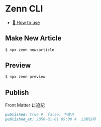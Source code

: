 # Zenn CLI

* [📘 How to use](https://zenn.dev/zenn/articles/zenn-cli-guide)

## Make New Article

```sh
$ npx zenn new:article
```

## Preview

```sh
$ npx zenn preview
```

## Publish

Front Matter に追記

``` md
published: true #  false: 下書き
published_at: 2050-01-01 09:00 #  公開日時
```




